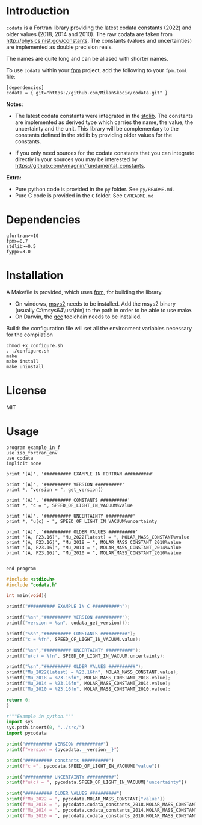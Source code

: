 
# Introduction

`codata` is a Fortran library providing the latest codata constants (2022) and
older values (2018, 2014 and 2010).
The raw codata are taken from http://physics.nist.gov/constants.
The constants (values and uncertainties) are implemented as double precision reals.

The names are quite long and can be aliased with shorter names.

To use `codata` within your [fpm](https://github.com/fortran-lang/fpm) project,
add the following to your `fpm.toml` file:

```
[dependencies]
codata = { git="https://github.com/MilanSkocic/codata.git" }
```

**Notes**:

* The latest codata constants were integrated in the [stdlib](https://github.com/fortran-lang/stdlib/releases/tag/v0.7.0). The constants are implemented as derived type which carries the name, the value, the uncertainty and the unit. This library will be complementary to the constants defined in the stdlib by providing older values for the constants.

* If you only need sources for the codata constants that you can integrate directly in your sources you may be interested by https://github.com/vmagnin/fundamental_constants.

**Extra:**

* Pure python code is provided in the `py` folder. See `py/README.md`.
* Pure C code is provided in the `C` folder. See `C/README.md`


# Dependencies

```
gfortran>=10
fpm>=0.7
stdlib>=0.5
fypp>=3.0
```


# Installation

A Makefile is provided, which uses [fpm](https://fpm.fortran-lang.org), for building the library.

* On windows, [msys2](https://www.msys2.org) needs to be installed.
Add the msys2 binary (usually C:\msys64\usr\bin) to the path in order to be able to use make.
* On Darwin, the [gcc](https://formulae.brew.sh/formula/gcc) toolchain needs to be installed.

Build: the configuration file will set all the environment variables necessary for the compilation

```
chmod +x configure.sh
. ./configure.sh
make
make install
make uninstall
```


# License

MIT


# Usage


```Fortran
program example_in_f
use iso_fortran_env
use codata
implicit none

print '(A)', '########## EXAMPLE IN FORTRAN ##########'

print '(A)', '########## VERSION ##########'
print *, "version = ", get_version()

print '(A)', '########## CONSTANTS ##########'
print *, "c = ", SPEED_OF_LIGHT_IN_VACUUM%value

print '(A)', '########## UNCERTAINTY ##########'
print *, "u(c) = ", SPEED_OF_LIGHT_IN_VACUUM%uncertainty

print '(A)', '########## OLDER VALUES ##########'
print '(A, F23.16)', "Mu_2022(latest) = ", MOLAR_MASS_CONSTANT%value
print '(A, F23.16)', "Mu_2018 = ", MOLAR_MASS_CONSTANT_2018%value
print '(A, F23.16)', "Mu_2014 = ", MOLAR_MASS_CONSTANT_2014%value
print '(A, F23.16)', "Mu_2010 = ", MOLAR_MASS_CONSTANT_2010%value


end program
```
```C
#include <stdio.h>
#include "codata.h"

int main(void){

printf("########## EXAMPLE IN C ##########n");

printf("%sn","########## VERSION ##########");
printf("version = %sn", codata_get_version());

printf("%sn","########## CONSTANTS ##########");
printf("c = %fn", SPEED_OF_LIGHT_IN_VACUUM.value);

printf("%sn","########## UNCERTAINTY ##########");
printf("u(c) = %fn", SPEED_OF_LIGHT_IN_VACUUM.uncertainty);

printf("%sn","########## OLDER VALUES ##########");
printf("Mu_2022(latest) = %23.16fn", MOLAR_MASS_CONSTANT.value);
printf("Mu_2018 = %23.16fn", MOLAR_MASS_CONSTANT_2018.value);
printf("Mu_2014 = %23.16fn", MOLAR_MASS_CONSTANT_2014.value);
printf("Mu_2010 = %23.16fn", MOLAR_MASS_CONSTANT_2010.value);

return 0;
}
```
```Python
r"""Example in python."""
import sys
sys.path.insert(0, "../src/")
import pycodata

print("########## VERSION ##########")
print(f"version = {pycodata.__version__}")

print("########## constants ##########")
print(f"c =", pycodata.SPEED_OF_LIGHT_IN_VACUUM["value"])

print("########## UNCERTAINTY ##########")
print(f"u(c) = ", pycodata.SPEED_OF_LIGHT_IN_VACUUM["uncertainty"])

print("########## OLDER VALUES ##########")
print(f"Mu_2022 = ", pycodata.MOLAR_MASS_CONSTANT["value"])
print(f"Mu_2018 = ", pycodata.codata_constants_2018.MOLAR_MASS_CONSTANT_2018["value"])
print(f"Mu_2014 = ", pycodata.codata_constants_2014.MOLAR_MASS_CONSTANT_2014["value"])
print(f"Mu_2010 = ", pycodata.codata_constants_2010.MOLAR_MASS_CONSTANT_2010["value"])
```
